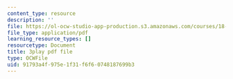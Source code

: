 ```yaml
---
content_type: resource
description: ''
file: https://ol-ocw-studio-app-production.s3.amazonaws.com/courses/18-03sc-differential-equations-fall-2011/91793a4f975e1f31f6f60748187699b3_qZHseRxAWZ8.pdf
file_type: application/pdf
learning_resource_types: []
resourcetype: Document
title: 3play pdf file
type: OCWFile
uid: 91793a4f-975e-1f31-f6f6-0748187699b3
---
```

